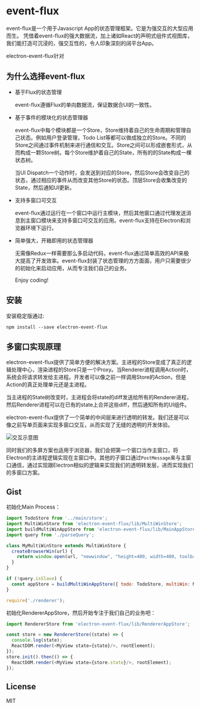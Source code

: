# event-flux


event-flux是一个用于Javascript App的状态管理框架。它是为强交互的大型应用而生。
凭借着event-flux的强大数据流，加上诸如React的声明式组件式视图库，我们能打造可沉浸的，强交互性的，令人印象深刻的阔平台App。

electron-event-flux针对

## 为什么选择event-flux

* 基于Flux的状态管理

  event-flux遵循Flux的单向数据流，保证数据合UI的一致性。

* 基于事件的模块化的状态管理器

  event-flux中每个模块都是一个Store，Store维持着自己的生命周期和管理自己状态。例如用户登录管理，Todo List等都可以做成独立的Store。不同的Store之间通过事件机制来进行通信和交互。Store之间可以形成嵌套形式，从而构成一颗Store树。每个Store维护着自己的State，所有的的State构成一棵状态树。
  
  当UI Dispatch一个动作时，会发送到对应的Store，然后Store会改变自己的状态，通过相应的事件从而改变其他Store的状态。顶层Store会收集改变的State，然后通知UI更新。

* 支持多窗口可交互

  event-flux通过运行在一个窗口中运行主模块，然后其他窗口通过代理发送消息到主窗口模块来支持多窗口可交互的应用。event-flux支持在Electron和浏览器环境下运行。

* 简单强大，开箱即用的状态管理器

  无需像Redux一样需要那么多启动代码，event-flux通过简单高效的API来极大提高了开发效率。event-flux封装了状态管理的方方面面，用户只需要很少的初始化来启动应用，从而专注我们自己的业务。

  Enjoy coding!
 
## 安装

安装稳定版通过:

```
npm install --save electron-event-flux
```

## 多窗口实现原理

electron-event-flux提供了简单方便的解决方案。主进程的Store变成了真正的逻辑处理中心，渲染进程的Store只是一个Proxy。当Renderer进程调用Action时，系统会将请求转发给主进程。开发者可以像之前一样调用Store的Action，但是Action的真正处理单元还是主进程。

当主进程的State树改变时，主进程会将state的diff发送给所有的Renderer进程，然后Renderer进程可以在已有的state上合并这些diff，然后通知所有的UI组件。

electron-event-flux提供了一个简单的中间层来进行透明的转发。我们还是可以像之前写单页面来实现多窗口交互，从而实现了无缝的透明的开发体验。

![交互示意图](https://cloud.githubusercontent.com/assets/307162/20675737/385ce59e-b585-11e6-947e-3867e77c783d.png)

同时我们的多屏方案也适用于浏览器，我们会把第一个窗口当作主窗口，将Electron的主进程逻辑实现在主窗口中。其他的子窗口通过`PostMessage`来与主窗口通信，通过实现跟Electron相似的逻辑来实现我们的透明转发层，进而实现我们的多窗口方案。

## Gist

初始化Main Process：

```js
import TodoStore from '../main/store';
import MultiWinStore from 'electron-event-flux/lib/MultiWinStore';
import buildMultiWinAppStore from 'electron-event-flux/lib/MainAppStore';
import query from './parseQuery';

class MyMultiWinStore extends MultiWinStore {
  createBrowserWin(url) {
    return window.open(url, "newwindow", "height=400, width=400, toolbar=no, menubar=no, scrollbars=no, resizable=no, location=no, status=no")
  }
}

if (!query.isSlave) {
  const appStore = buildMultiWinAppStore({ todo: TodoStore, multiWin: MyMultiWinStore }, { winTodo: TodoStore });
}

require('./renderer');
```

初始化RendererAppStore，然后开始专注于我们自己的业务吧：

```js
import RendererStore from 'electron-event-flux/lib/RendererAppStore';

const store = new RendererStore((state) => {
  console.log(state);
  ReactDOM.render(<MyView state={state}/>, rootElement);
});
store.init().then(() => {
  ReactDOM.render(<MyView state={store.state}/>, rootElement);
});

```

## License

MIT